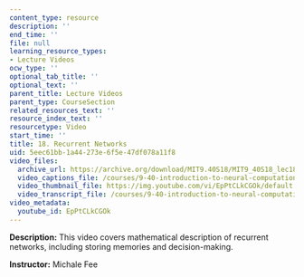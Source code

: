 ```yaml
---
content_type: resource
description: ''
end_time: ''
file: null
learning_resource_types:
- Lecture Videos
ocw_type: ''
optional_tab_title: ''
optional_text: ''
parent_title: Lecture Videos
parent_type: CourseSection
related_resources_text: ''
resource_index_text: ''
resourcetype: Video
start_time: ''
title: 18. Recurrent Networks
uid: 5eec61bb-1a44-273e-6f5e-47df078a11f8
video_files:
  archive_url: https://archive.org/download/MIT9.40S18/MIT9_40S18_lec18_300k.mp4
  video_captions_file: /courses/9-40-introduction-to-neural-computation-spring-2018/61f08ae0442052eeadce70ee8030714d_EpPtCLkCGOk.vtt
  video_thumbnail_file: https://img.youtube.com/vi/EpPtCLkCGOk/default.jpg
  video_transcript_file: /courses/9-40-introduction-to-neural-computation-spring-2018/38dfd9b78863d37940fecc7edc32e1a5_EpPtCLkCGOk.pdf
video_metadata:
  youtube_id: EpPtCLkCGOk
---
```


**Description:** This video covers mathematical description of recurrent networks, including storing memories and decision-making.

**Instructor:** Michale Fee



